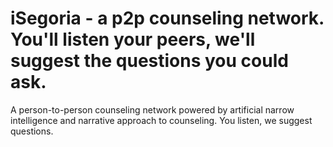 # iSegoria - a p2p counseling network. You'll listen your peers, we'll suggest the questions you could ask.
A person-to-person counseling network powered by artificial narrow intelligence and narrative approach to counseling.
You listen, we suggest questions.
